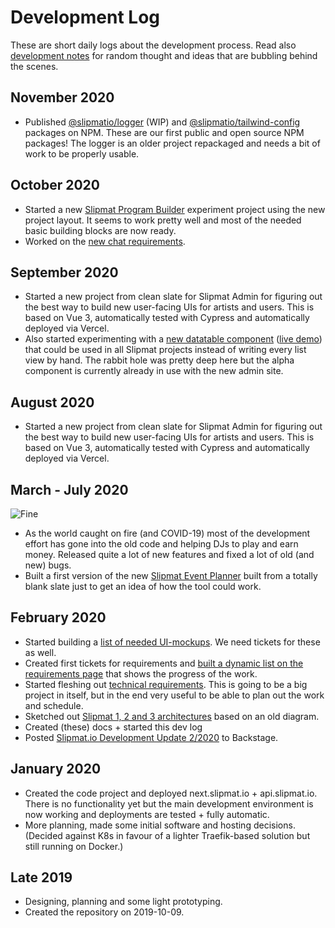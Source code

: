 # Development Log

These are short daily logs about the development process. Read also [development notes](./notes.md) for random thought and ideas that are bubbling behind the scenes.

## November 2020

- Published [@slipmatio/logger](https://www.npmjs.com/package/@slipmatio/logger) (WIP) and [@slipmatio/tailwind-config](https://www.npmjs.com/package/@slipmatio/tailwind-config) packages on NPM. These are our first public and open source NPM packages! The logger is an older project repackaged and needs a bit of work to be properly usable.

## October 2020

- Started a new [Slipmat Program Builder](https://program-builder.vercel.app) experiment project using the new project layout. It seems to work pretty well and most of the needed basic building blocks are now ready.
- Worked on the [new chat requirements](/architecture/requirements/chat.md).

## September 2020

- Started a new project from clean slate for Slipmat Admin for figuring out the best way to build new user-facing UIs for artists and users. This is based on Vue 3, automatically tested with Cypress and automatically deployed via Vercel.
- Also started experimenting with a [new datatable component](https://github.com/Uninen/datatable-experiment) ([live demo](https://datatable-experiment.vercel.app/)) that could be used in all Slipmat projects instead of writing every list view by hand. The rabbit hole was pretty deep here but the alpha component is currently already in use with the new admin site.

## August 2020

- Started a new project from clean slate for Slipmat Admin for figuring out the best way to build new user-facing UIs for artists and users. This is based on Vue 3, automatically tested with Cypress and automatically deployed via Vercel.

## March - July 2020

![Fine](https://media.giphy.com/media/NTur7XlVDUdqM/giphy.gif)

- As the world caught on fire (and COVID-19) most of the development effort has gone into the old code and helping DJs to play and earn money. Released quite a lot of new features and fixed a lot of old (and new) bugs.
- Built a first version of the new [Slipmat Event Planner](https://eventplanner.now.sh/) built from a totally blank slate just to get an idea of how the tool could work.

## February 2020

- Started building a [list of needed UI-mockups](/architecture/requirements/ui.md). We need tickets for these as well.
- Created first tickets for requirements and [built a dynamic list on the requirements page](/architecture/requirements/index.md) that shows the progress of the work.
- Started fleshing out [technical requirements](/architecture/requirements/index.md). This is going to be a big project in itself, but in the end very useful to be able to plan out the work and schedule.
- Sketched out [Slipmat 1, 2 and 3 architectures](/architecture/diagrams.md) based on an old diagram.
- Created (these) docs + started this dev log
- Posted [Slipmat.io Development Update 2/2020](https://backstage.slipmat.io/t/slipmat-io-development-update-2-2020/1864) to Backstage.

## January 2020

- Created the code project and deployed next.slipmat.io + api.slipmat.io. There is no functionality yet but the main development environment is now working and deployments are tested + fully automatic.
- More planning, made some initial software and hosting decisions. (Decided against K8s in favour of a lighter Traefik-based solution but still running on Docker.)

## Late 2019

- Designing, planning and some light prototyping.
- Created the repository on 2019-10-09.
